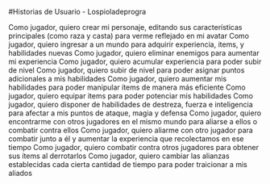 #Historias de Usuario - Lospioladeprogra

Como jugador, quiero crear mi personaje, editando sus características principales (como raza y casta) para verme reflejado en mi avatar
Como jugador, quiero ingresar a un mundo para adquirir experiencia, items, y habilidades nuevas
Como jugador, quiero eliminar enemigos para aumentar mi experiencia
Como jugador, quiero acumular experiencia para poder subir de nivel
Como jugador, quiero subir de nivel para poder asignar puntos adicionales a mis habilidades
Como jugador, quiero aumentar mis habilidades para poder manipular ítems de manera más eficiente
Como jugador, quiero equipar items para poder potenciar mis habilidades
Como jugador, quiero disponer de habilidades de destreza, fuerza e inteligencia para afectar a mis puntos de ataque, magia y defensa
Como jugador, quiero encontrarme con otros jugadores en el mismo mundo para aliarse a ellos o combatir contra ellos
Como jugador, quiero aliarme con otro jugador para combatir junto a él y aumentar la experiencia que recolectamos en ese tiempo
Como jugador, quiero combatir contra otros jugadores para obtener sus ítems al derrotarlos
Como jugador, quiero cambiar las alianzas establecidas cada cierta cantidad de tiempo para poder traicionar a mis aliados